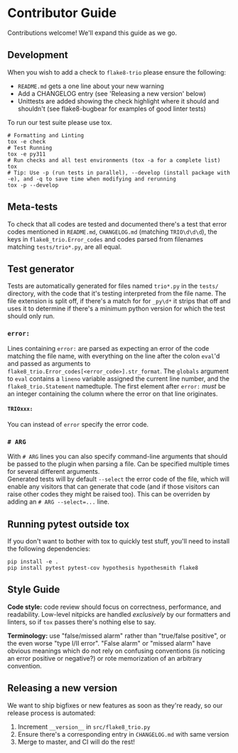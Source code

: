 # Contributor Guide

Contributions welcome!  We'll expand this guide as we go.


## Development

When you wish to add a check to `flake8-trio` please ensure the following:

- `README.md` gets a one line about your new warning
- Add a CHANGELOG entry (see 'Releasing a new version' below)
- Unittests are added showing the check highlight where it should and shouldn't
  (see flake8-bugbear for examples of good linter tests)

To run our test suite please use tox.

```console
# Formatting and Linting
tox -e check
# Test Running
tox -e py311
# Run checks and all test environments (tox -a for a complete list)
tox
# Tip: Use -p (run tests in parallel), --develop (install package with -e), and -q to save time when modifying and rerunning
tox -p --develop
```

## Meta-tests
To check that all codes are tested and documented there's a test that error codes mentioned in `README.md`, `CHANGELOG.md` (matching `TRIO\d\d\d`), the keys in `flake8_trio.Error_codes` and codes parsed from filenames matching `tests/trio*.py`, are all equal.

## Test generator
Tests are automatically generated for files named `trio*.py` in the `tests/` directory, with the code that it's testing interpreted from the file name. The file extension is split off, if there's a match for for `_py\d*` it strips that off and uses it to determine if there's a minimum python version for which the test should only run.

### `error:`
Lines containing `error:` are parsed as expecting an error of the code matching the file name, with everything on the line after the colon `eval`'d and passed as arguments to `flake8_trio.Error_codes[<error_code>].str_format`. The `globals` argument to `eval` contains a `lineno` variable assigned the current line number, and the `flake8_trio.Statement` namedtuple. The first element after `error:` *must* be an integer containing the column where the error on that line originates.
#### `TRIOxxx:`
You can instead of `error` specify the error code.

### `# ARG`
With `# ARG` lines you can also specify command-line arguments that should be passed to the plugin when parsing a file. Can be specified multiple times for several different arguments.  
Generated tests will by default `--select` the error code of the file, which will enable any visitors that can generate that code (and if those visitors can raise other codes they might be raised too). This can be overriden by adding an `# ARG --select=...` line.

## Running pytest outside tox
If you don't want to bother with tox to quickly test stuff, you'll need to install the following dependencies:
```
pip install -e .
pip install pytest pytest-cov hypothesis hypothesmith flake8
```

## Style Guide

**Code style:** code review should focus on correctness, performance, and readability.
Low-level nitpicks are handled *exclusively* by our formatters and linters, so if
`tox` passes there's nothing else to say.

**Terminology:** use "false/missed alarm" rather than "true/false positive", or the
even worse "type I/II error".  "False alarm" or "missed alarm" have obvious meanings
which do not rely on confusing conventions (is noticing an error positive or negative?)
or rote memorization of an arbitrary convention.


## Releasing a new version
We want to ship bigfixes or new features as soon as they're ready,
so our release process is automated:

1. Increment `__version__` in `src/flake8_trio.py`
2. Ensure there's a corresponding entry in `CHANGELOG.md` with same version
3. Merge to master, and CI will do the rest!
